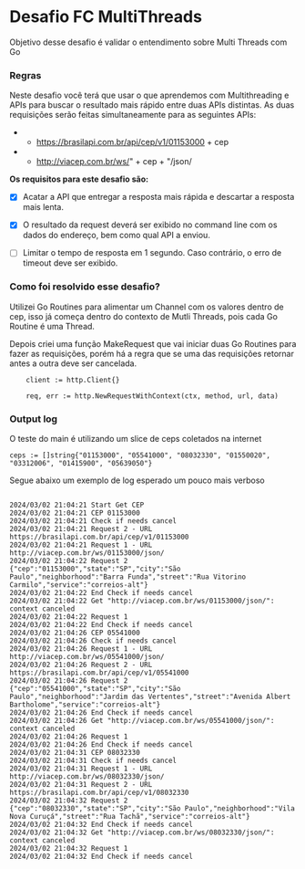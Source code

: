 # Desafio FC MultiThreads

Objetivo desse desafio é validar o entendimento sobre Multi Threads com Go


### Regras

Neste desafio você terá que usar o que aprendemos com Multithreading e APIs para buscar o resultado mais rápido entre duas APIs distintas.
As duas requisições serão feitas simultaneamente para as seguintes APIs:
- - https://brasilapi.com.br/api/cep/v1/01153000 + cep
- - http://viacep.com.br/ws/" + cep + "/json/


**Os requisitos para este desafio são:**

- [X] Acatar a API que entregar a resposta mais rápida e descartar a resposta mais lenta.
- [X] O resultado da request deverá ser exibido no command line com os dados do endereço, bem como qual API a enviou.
- [ ] Limitar o tempo de resposta em 1 segundo. Caso contrário, o erro de timeout deve ser exibido.


### Como foi resolvido esse desafio?

Utilizei Go Routines para alimentar um Channel com os valores dentro de cep,
isso já começa dentro do contexto de Mutli Threads, pois cada Go Routine é uma Thread.

Depois criei uma função MakeRequest que vai iniciar duas Go Routines para fazer as requisições, porém há a regra que 
se uma das requisições retornar antes a outra deve ser cancelada.



```
	client := http.Client{}

	req, err := http.NewRequestWithContext(ctx, method, url, data)
```




### Output log

O teste do main é utilizando um slice de ceps coletados na internet

    ceps := []string{"01153000", "05541000", "08032330", "01550020", "03312006", "01415900", "05639050"}

Segue abaixo um exemplo de log esperado um pouco mais verboso

```

2024/03/02 21:04:21 Start Get CEP
2024/03/02 21:04:21 CEP 01153000
2024/03/02 21:04:21 Check if needs cancel
2024/03/02 21:04:21 Request 2 - URL https://brasilapi.com.br/api/cep/v1/01153000
2024/03/02 21:04:21 Request 1 - URL http://viacep.com.br/ws/01153000/json/
2024/03/02 21:04:22 Request 2 {"cep":"01153000","state":"SP","city":"São Paulo","neighborhood":"Barra Funda","street":"Rua Vitorino Carmilo","service":"correios-alt"}
2024/03/02 21:04:22 End Check if needs cancel
2024/03/02 21:04:22 Get "http://viacep.com.br/ws/01153000/json/": context canceled
2024/03/02 21:04:22 Request 1 
2024/03/02 21:04:22 End Check if needs cancel
2024/03/02 21:04:26 CEP 05541000
2024/03/02 21:04:26 Check if needs cancel
2024/03/02 21:04:26 Request 1 - URL http://viacep.com.br/ws/05541000/json/
2024/03/02 21:04:26 Request 2 - URL https://brasilapi.com.br/api/cep/v1/05541000
2024/03/02 21:04:26 Request 2 {"cep":"05541000","state":"SP","city":"São Paulo","neighborhood":"Jardim das Vertentes","street":"Avenida Albert Bartholome","service":"correios-alt"}
2024/03/02 21:04:26 End Check if needs cancel
2024/03/02 21:04:26 Get "http://viacep.com.br/ws/05541000/json/": context canceled
2024/03/02 21:04:26 Request 1 
2024/03/02 21:04:26 End Check if needs cancel
2024/03/02 21:04:31 CEP 08032330
2024/03/02 21:04:31 Check if needs cancel
2024/03/02 21:04:31 Request 1 - URL http://viacep.com.br/ws/08032330/json/
2024/03/02 21:04:31 Request 2 - URL https://brasilapi.com.br/api/cep/v1/08032330
2024/03/02 21:04:32 Request 2 {"cep":"08032330","state":"SP","city":"São Paulo","neighborhood":"Vila Nova Curuçá","street":"Rua Tachã","service":"correios-alt"}
2024/03/02 21:04:32 End Check if needs cancel
2024/03/02 21:04:32 Get "http://viacep.com.br/ws/08032330/json/": context canceled
2024/03/02 21:04:32 Request 1 
2024/03/02 21:04:32 End Check if needs cancel



```

